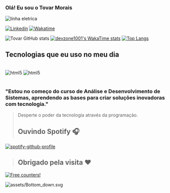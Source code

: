 
### Olá! Eu sou o Tovar Morais 
![linha eletrica](https://user-images.githubusercontent.com/73097560/115834477-dbab4500-a447-11eb-908a-139a6edaec5c.gif)

[![Linkedin](https://img.shields.io/badge/LinkedIn-0077B5?style=for-the-badge&logo=linkedin&logoColor=white)](https://linkedin.com/in/tovar-morais)
[![Wakatime](https://img.shields.io/badge/WakaTime-000000?style=for-the-badge&logo=WakaTime&logoColor=white)](https://wakatime.com/@devzone1001)

![Tovar GitHub stats](https://github-readme-stats.vercel.app/api?username=devzone1001&show_icons=true&theme=radical)
[![devzone1001's WakaTime stats](https://github-readme-stats.vercel.app/api/wakatime?username=devzone1001)](https://github.com/anuraghazra/github-readme-stats)
[![Top Langs](https://github-readme-stats.vercel.app/api/top-langs/?username=devzone1001)](https://github.com/anuraghazra/github-readme-stats)


## Tecnologias que eu uso no meu dia

<div style="display: inline_block"><br/>
    <img align="center" alt="html5" src="https://img.shields.io/badge/C-00599C?style=for-the-badge&logo=c&logoColor=white" />
    <img align="center" alt="html5" src="https://img.shields.io/badge/Java-ED8B00?style=for-the-badge&logo=openjdk&logoColor=white" />
</div><br/>

### "Estou no começo do curso de Análise e Desenvolvimento de Sistemas, aprendendo as bases para criar soluções inovadoras com tecnologia."

> Desperte o poder da tecnologia através da programação.
>
> ## Ouvindo Spotify :headphones:
[![spotify-github-profile](https://spotify-github-profile.vercel.app/api/view?uid=h2s9ug21hmnd912flw0sghz90&cover_image=true&theme=default&show_offline=true&background_color=121212&interchange=false)](https://spotify-github-profile.vercel.app/api/view?uid=h2s9ug21hmnd912flw0sghz90&redirect=true)

> ## Obrigado pela visita ❤️


<a href="https://info.flagcounter.com/grBS"><img src="https://s11.flagcounter.com/map/grBS/size_l/txt_000000/border_000000/pageviews_1/viewers_0/flags_1/" alt="Free counters!" border="0"></a>




![assets/Bottom_down.svg](https://github.com/BEPb/BEPb/raw/main/assets/Bottom_down.svg)
